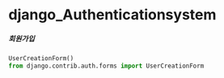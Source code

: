 # django_Authenticationsystem

##### 회원가입
```py
UserCreationForm()
from django.contrib.auth.forms import UserCreationForm


